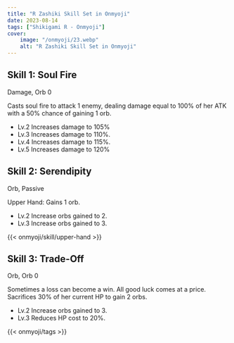 ```yaml
---
title: "R Zashiki Skill Set in Onmyoji"
date: 2023-08-14   
tags: ["Shikigami R - Onmyoji"]
cover:
    image: "/onmyoji/23.webp"
    alt: "R Zashiki Skill Set in Onmyoji"  
---
```


## Skill 1: Soul Fire
Damage, Orb 0

Casts soul fire to attack 1 enemy, dealing damage equal to 100% of her ATK with a 50% chance of gaining 1 orb.

- Lv.2 Increases damage to 105%
- Lv.3 Increases damage to 110%.
- Lv.4 Increases damage to 115%.
- Lv.5 Increases damage to 120%

## Skill 2: Serendipity
Orb, Passive

Upper Hand: Gains 1 orb.

- Lv.2 Increase orbs gained to 2.
- Lv.3 Increase orbs gained to 3.
 
{{< onmyoji/skill/upper-hand >}} 
  
## Skill 3: Trade-Off
Orb, Orb 0

Sometimes a loss can become a win. All good luck comes at a price.  Sacrifices 30% of her current HP to gain 2 orbs.

- Lv.2 Increase orbs gained to 3.
- Lv.3 Reduces HP cost to 20%.

{{< onmyoji/tags >}}